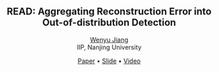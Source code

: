 <h2 align="center">READ: Aggregating Reconstruction Error into Out-of-distribution Detection</h2>
<div align="center">

  <div>
    <a href="https://lygjwy.github.io/" target="_blank">Wenyu Jiang</a>
  </div>
  <div>
    IIP, Nanjing University
  </div>

  <a href="https://arxiv.org/abs/2206.07459">Paper</a> •
  <a href="">Slide</a> •
  <a href="">Video</a>
</div>
